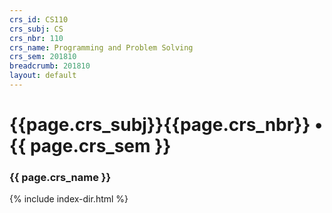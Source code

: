 ```yaml
---
crs_id: CS110
crs_subj: CS
crs_nbr: 110
crs_name: Programming and Problem Solving
crs_sem: 201810
breadcrumb: 201810
layout: default
---
```

# {{page.crs_subj}}{{page.crs_nbr}} &bull; {{ page.crs_sem }}

### {{ page.crs_name }}

{% include index-dir.html %}
